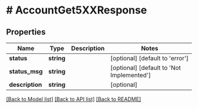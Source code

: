 # # AccountGet5XXResponse

## Properties

Name | Type | Description | Notes
------------ | ------------- | ------------- | -------------
**status** | **string** |  | [optional] [default to 'error']
**status_msg** | **string** |  | [optional] [default to 'Not Implemented']
**description** | **string** |  | [optional]

[[Back to Model list]](../../README.md#models) [[Back to API list]](../../README.md#endpoints) [[Back to README]](../../README.md)
